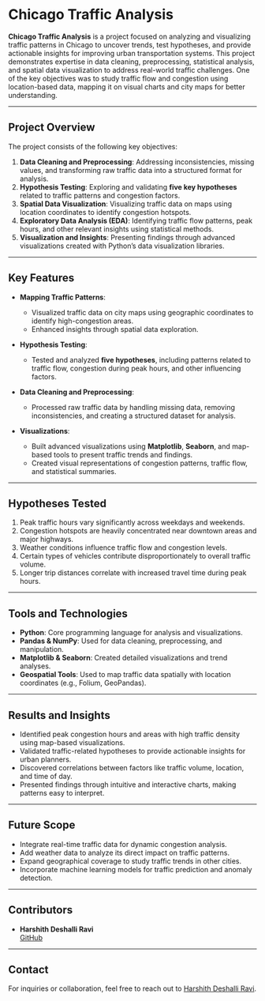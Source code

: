 # Chicago Traffic Analysis

**Chicago Traffic Analysis** is a project focused on analyzing and visualizing traffic patterns in Chicago to uncover trends, test hypotheses, and provide actionable insights for improving urban transportation systems. This project demonstrates expertise in data cleaning, preprocessing, statistical analysis, and spatial data visualization to address real-world traffic challenges. One of the key objectives was to study traffic flow and congestion using location-based data, mapping it on visual charts and city maps for better understanding.

---

## Project Overview

The project consists of the following key objectives:
1. **Data Cleaning and Preprocessing**: Addressing inconsistencies, missing values, and transforming raw traffic data into a structured format for analysis.
2. **Hypothesis Testing**: Exploring and validating **five key hypotheses** related to traffic patterns and congestion factors.
3. **Spatial Data Visualization**: Visualizing traffic data on maps using location coordinates to identify congestion hotspots.
4. **Exploratory Data Analysis (EDA)**: Identifying traffic flow patterns, peak hours, and other relevant insights using statistical methods.
5. **Visualization and Insights**: Presenting findings through advanced visualizations created with Python’s data visualization libraries.

---

## Key Features

- **Mapping Traffic Patterns**:
  - Visualized traffic data on city maps using geographic coordinates to identify high-congestion areas.
  - Enhanced insights through spatial data exploration.

- **Hypothesis Testing**:
  - Tested and analyzed **five hypotheses**, including patterns related to traffic flow, congestion during peak hours, and other influencing factors.

- **Data Cleaning and Preprocessing**:
  - Processed raw traffic data by handling missing data, removing inconsistencies, and creating a structured dataset for analysis.

- **Visualizations**:
  - Built advanced visualizations using **Matplotlib**, **Seaborn**, and map-based tools to present traffic trends and findings.
  - Created visual representations of congestion patterns, traffic flow, and statistical summaries.

---

## Hypotheses Tested

1. Peak traffic hours vary significantly across weekdays and weekends.
2. Congestion hotspots are heavily concentrated near downtown areas and major highways.
3. Weather conditions influence traffic flow and congestion levels.
4. Certain types of vehicles contribute disproportionately to overall traffic volume.
5. Longer trip distances correlate with increased travel time during peak hours.

---

## Tools and Technologies

- **Python**: Core programming language for analysis and visualizations.
- **Pandas & NumPy**: Used for data cleaning, preprocessing, and manipulation.
- **Matplotlib & Seaborn**: Created detailed visualizations and trend analyses.
- **Geospatial Tools**: Used to map traffic data spatially with location coordinates (e.g., Folium, GeoPandas).

---

## Results and Insights

- Identified peak congestion hours and areas with high traffic density using map-based visualizations.
- Validated traffic-related hypotheses to provide actionable insights for urban planners.
- Discovered correlations between factors like traffic volume, location, and time of day.
- Presented findings through intuitive and interactive charts, making patterns easy to interpret.

---

## Future Scope

- Integrate real-time traffic data for dynamic congestion analysis.
- Add weather data to analyze its direct impact on traffic patterns.
- Expand geographical coverage to study traffic trends in other cities.
- Incorporate machine learning models for traffic prediction and anomaly detection.

---

## Contributors

- **Harshith Deshalli Ravi**  
  [GitHub](https://github.com/HarshithDR)

---

## Contact

For inquiries or collaboration, feel free to reach out to [Harshith Deshalli Ravi](https://github.com/HarshithDR).
